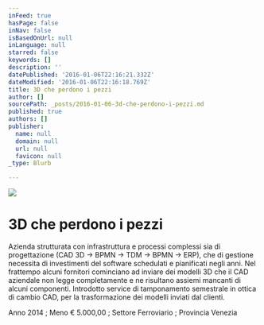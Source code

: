 ```yaml
---
inFeed: true
hasPage: false
inNav: false
isBasedOnUrl: null
inLanguage: null
starred: false
keywords: []
description: ''
datePublished: '2016-01-06T22:16:21.332Z'
dateModified: '2016-01-06T22:16:18.769Z'
title: 3D che perdono i pezzi
author: []
sourcePath: _posts/2016-01-06-3d-che-perdono-i-pezzi.md
published: true
authors: []
publisher:
  name: null
  domain: null
  url: null
  favicon: null
_type: Blurb

---
```

![](https://the-grid-user-content.s3-us-west-2.amazonaws.com/d14e56a4-6c19-4ba3-9c47-d1eb183d7a20.jpg)

# **3D che perdono i pezzi**

Azienda strutturata con infrastruttura e processi complessi sia di progettazione (CAD 3D → BPMN → TDM → BPMN → ERP), che di gestione necessita di investimenti del software schedulati e pianificati negli anni. Nel frattempo alcuni fornitori cominciano ad inviare dei modelli 3D che il CAD aziendale non legge completamente e ne risultano assiemi mancanti di alcuni componenti. Introdotto service di tamponamento semestrale in ottica di cambio CAD, per la trasformazione dei modelli inviati dal clienti.

Anno 2014 ; Meno € 5.000,00 ; Settore Ferroviario ; Provincia Venezia